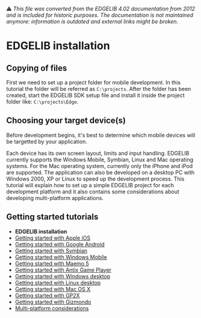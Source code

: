 :warning: _This file was converted from the EDGELIB 4.02 documentation from 2012 and is included for historic purposes. The documentation is not maintained anymore: information is outdated and external links might be broken._

# EDGELIB installation

## Copying of files
First we need to set up a project folder for mobile development. In this tutorial the folder will be referred as `C:\projects`. After the folder has been created, start the EDGELIB SDK setup file and install it inside the project folder like: `C:\projects\Edge`.

## Choosing your target device(s)
Before development begins, it's best to determine which mobile devices will be targetted by your application.

Each device has its own screen layout, limits and input handling. EDGELIB currently supports the Windows Mobile, Symbian, Linux and Mac operating systems. For the Mac operating system, currently only the iPhone and iPod are supported. The application can also be developed on a desktop PC with Windows 2000, XP or Linux to speed up the development process. This tutorial will explain how to set up a simple EDGELIB project for each development platform and it also contains some considerations about developing multi-platform applications.

## Getting started tutorials
* **EDGELIB installation**
* [Getting started with Apple iOS](getting_started_iphone.md)
* [Getting started with Google Android](getting_started_android.md)
* [Getting started with Symbian](getting_started_symbian.md)
* [Getting started with Windows Mobile](getting_started_windowsmobile.md)
* [Getting started with Maemo 5](getting_started_maemo5.md)
* [Getting started with Antix Game Player](getting_started_antix.md)
* [Getting started with Windows desktop](getting_started_desktop.md)
* [Getting started with Linux desktop](getting_started_linux.md)
* [Getting started with Mac OS X](getting_started_macosx.md)
* [Getting started with GP2X](getting_started_gp2x.md)
* [Getting started with Gizmondo](getting_started_gizmondo.md)
* [Multi-platform considerations](getting_started_multiplatform.md)

